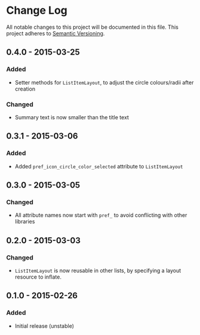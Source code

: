 # Change Log
All notable changes to this project will be documented in this file.
This project adheres to [Semantic Versioning](http://semver.org/).

## 0.4.0 - 2015-03-25
### Added
- Setter methods for `ListItemLayout`, to adjust the circle colours/radii after creation

### Changed
- Summary text is now smaller than the title text

## 0.3.1 - 2015-03-06
### Added
- Added `pref_icon_circle_color_selected` attribute to `ListItemLayout`

## 0.3.0 - 2015-03-05
### Changed
- All attribute names now start with `pref_` to avoid conflicting with other libraries

## 0.2.0 - 2015-03-03
### Changed
- `ListItemLayout` is now reusable in other lists, by specifying a layout resource to inflate.

## 0.1.0 - 2015-02-26
### Added
- Initial release (unstable)